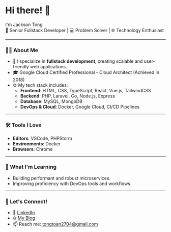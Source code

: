 # Hi there! 👋

I'm Jackson Tong  
🚀 Senior Fullstack Developer | 💻 Problem Solver | 🌐 Technology Enthusiast  

---

### 👨‍💻 About Me  
- 💼 I specialize in **fullstack development**, creating scalable and user-friendly web applications.  
- 🎓 Google Cloud Certified Professional - Cloud Architect (Achieved in 2018)  
- ⚙️ My tech stack includes:  
  - **Frontend**: HTML, CSS, TypeScript, React, Vue.js, TailwindCSS  
  - **Backend**: PHP, Laravel, Go, Node.js, Express  
  - **Database**: MySQL, MongoDB  
  - **DevOps & Cloud**: Docker, Google Cloud, CI/CD Pipelines  

---

### 🛠️ Tools I Love  
- **Editors**: VSCode, PHPStorm  
- **Environments**: Docker  
- **Browsers**: Chrome  

---

### 🌱 What I'm Learning  
- Building performant and robust microservices.  
- Improving proficiency with DevOps tools and workflows.  

---

### 🔗 Let's Connect!  
- 💼 [LinkedIn](https://linkedin.com/in/jacksontong2704)
- 🌐 [My Blog](https://jacksontong.github.io)
- 📫 Reach me: [tongtoan2704@gmail.com](mailto:tongtoan2704@gmail.com)  
